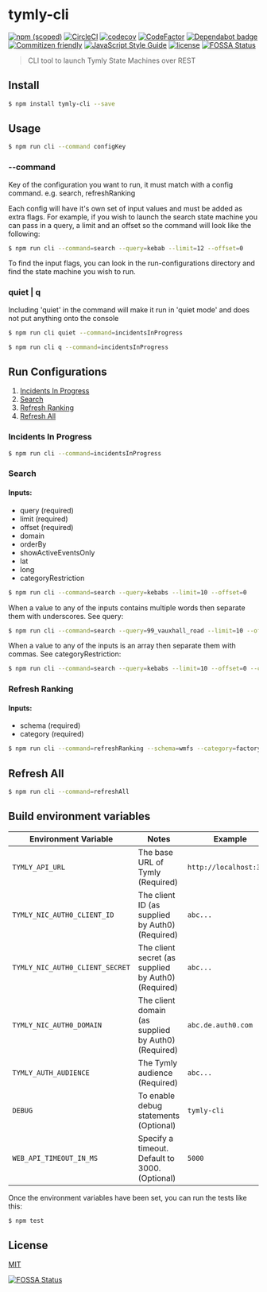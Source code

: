 # tymly-cli

[![npm (scoped)](https://img.shields.io/npm/v/@wmfs/tymly-cli.svg)](https://www.npmjs.com/package/@wmfs/tymly-cli) [![CircleCI](https://circleci.com/gh/wmfs/tymly-cli-rest-client.svg?style=svg)](https://circleci.com/gh/wmfs/tymly-cli-rest-client) [![codecov](https://codecov.io/gh/wmfs/tymly-cli/branch/master/graph/badge.svg)](https://codecov.io/gh/wmfs/tymly-cli) [![CodeFactor](https://www.codefactor.io/repository/github/wmfs/tymly-cli/badge)](https://www.codefactor.io/repository/github/wmfs/tymly-cli) [![Dependabot badge](https://img.shields.io/badge/Dependabot-active-brightgreen.svg)](https://dependabot.com/) [![Commitizen friendly](https://img.shields.io/badge/commitizen-friendly-brightgreen.svg)](http://commitizen.github.io/cz-cli/) [![JavaScript Style Guide](https://img.shields.io/badge/code_style-standard-brightgreen.svg)](https://standardjs.com) [![license](https://img.shields.io/github/license/mashape/apistatus.svg)](https://github.com/wmfs/tymly-cli/blob/master/LICENSE)
[![FOSSA Status](https://app.fossa.io/api/projects/git%2Bgithub.com%2Fwmfs%2Ftymly-cli.svg?type=shield)](https://app.fossa.io/projects/git%2Bgithub.com%2Fwmfs%2Ftymly-cli?ref=badge_shield)

> CLI tool to launch Tymly State Machines over REST

## <a name="install"></a>Install
```bash
$ npm install tymly-cli --save
```

## <a name="usage"></a>Usage

```bash
$ npm run cli --command configKey
```

### --command
Key of the configuration you want to run, it must match with a config command. e.g. search, refreshRanking

Each config will have it's own set of input values and must be added as extra flags.
For example, if you wish to launch the search state machine you can pass in a query, a limit and an offset so the command will look like the following:

```bash
$ npm run cli --command=search --query=kebab --limit=12 --offset=0
```

To find the input flags, you can look in the run-configurations directory and find the state machine you wish to run.

### quiet | q
Including 'quiet' in the command will make it run in 'quiet mode' and does not put anything onto the console

```bash
$ npm run cli quiet --command=incidentsInProgress
```

```bash
$ npm run cli q --command=incidentsInProgress
```

## <a name="runConfig"></a>Run Configurations

1. [Incidents In Progress](#incidentsInProgress)
2. [Search](#search)
3. [Refresh Ranking](#refreshRanking)
4. [Refresh All](#refreshAll)

### <a name="incidentsInProgress"></a>Incidents In Progress

```bash
$ npm run cli --command=incidentsInProgress
```

### <a name="search"></a>Search

#### Inputs:
* query (required)
* limit (required)
* offset (required)
* domain
* orderBy
* showActiveEventsOnly
* lat
* long
* categoryRestriction

```bash
$ npm run cli --command=search --query=kebabs --limit=10 --offset=0 
```

When a value to any of the inputs contains multiple words then separate them with underscores. See query:

```bash
$ npm run cli --command=search --query=99_vauxhall_road --limit=10 --offset=0 
```

When a value to any of the inputs is an array then separate them with commas. See categoryRestriction:

```bash
$ npm run cli --command=search --query=kebabs --limit=10 --offset=0 --categoryRestriction=gazetteer,fireSafety
```

### <a name="refreshRanking"></a>Refresh Ranking

#### Inputs:
* schema (required)
* category (required)

```bash
$ npm run cli --command=refreshRanking --schema=wmfs --category=factory 
```

## <a name="refreshAll"></a>Refresh All

```bash
$ npm run cli --command=refreshAll
```

## <a name="buildEnv"></a>Build environment variables
| Environment Variable | Notes | Example |
| -------------------- | ----- | ------- |
| `TYMLY_API_URL`     | The base URL of Tymly (Required) | `http://localhost:3210` |
| `TYMLY_NIC_AUTH0_CLIENT_ID`     | The client ID (as supplied by Auth0) (Required) | `abc...` |
| `TYMLY_NIC_AUTH0_CLIENT_SECRET`  | The client secret (as supplied by Auth0) (Required) | `abc...` |
| `TYMLY_NIC_AUTH0_DOMAIN` | The client domain (as supplied by Auth0) (Required) | `abc.de.auth0.com` |
| `TYMLY_AUTH_AUDIENCE` | The Tymly audience (Required) | `abc...` |
| `DEBUG` | To enable debug statements (Optional) | `tymly-cli` |
| `WEB_API_TIMEOUT_IN_MS` | Specify a timeout. Default to 3000. (Optional) | `5000` |

Once the environment variables have been set, you can run the tests like this:

```bash
$ npm test
```


## <a name="license"></a>License

[MIT](https://github.com/wmfs/tymly-cli/blob/master/LICENSE)


[![FOSSA Status](https://app.fossa.io/api/projects/git%2Bgithub.com%2Fwmfs%2Ftymly-cli.svg?type=large)](https://app.fossa.io/projects/git%2Bgithub.com%2Fwmfs%2Ftymly-cli?ref=badge_large)
